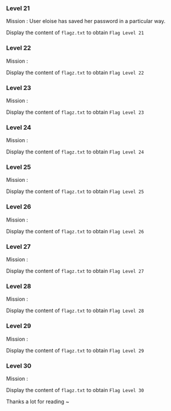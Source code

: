 ### Level 21
Mission : User eloise has saved her password in a particular way. 



Display the content of `flagz.txt` to obtain `Flag Level 21`

### Level 22
Mission :

Display the content of `flagz.txt` to obtain `Flag Level 22`

### Level 23
Mission :

Display the content of `flagz.txt` to obtain `Flag Level 23`

### Level 24
Mission :

Display the content of `flagz.txt` to obtain `Flag Level 24`

### Level 25
Mission :

Display the content of `flagz.txt` to obtain `Flag Level 25`

### Level 26
Mission :

Display the content of `flagz.txt` to obtain `Flag Level 26`

### Level 27
Mission :

Display the content of `flagz.txt` to obtain `Flag Level 27`

### Level 28
Mission :

Display the content of `flagz.txt` to obtain `Flag Level 28`

### Level 29
Mission :

Display the content of `flagz.txt` to obtain `Flag Level 29`

### Level 30
Mission :

Display the content of `flagz.txt` to obtain `Flag Level 30`

Thanks a lot for reading ~
